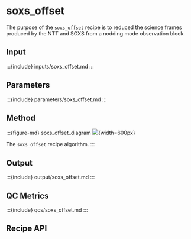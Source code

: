 # soxs_offset

The purpose of the [`soxs_offset`](#soxspipe.recipes.soxs_offset) recipe is to reduced the science frames produced by the NTT and SOXS from a nodding mode observation block.

## Input

<!-- FIND OBs HERE : https://docs.google.com/spreadsheets/d/1-3VXkIWcydvpawwVl_C3pNTU3HgnElJaYFAKow65Fl8/edit#gid=0 -->

:::{include} inputs/soxs_offset.md
:::

## Parameters

:::{include} parameters/soxs_offset.md
:::


## Method

<!-- METHOD TEXT HERE, FOLLOWED BY WORKFLOW DIAGRAM -->

:::{figure-md} soxs_offset_diagram
![](soxs_offset.png){width=600px}

The `soxs_offset` recipe algorithm.
:::

## Output
 
:::{include} output/soxs_offset.md
:::


## QC Metrics

:::{include} qcs/soxs_offset.md
:::

## Recipe API

<!-- :::{autodoc2-object} soxspipe.recipes.soxs_nod.soxs_nod
:::
 -->
